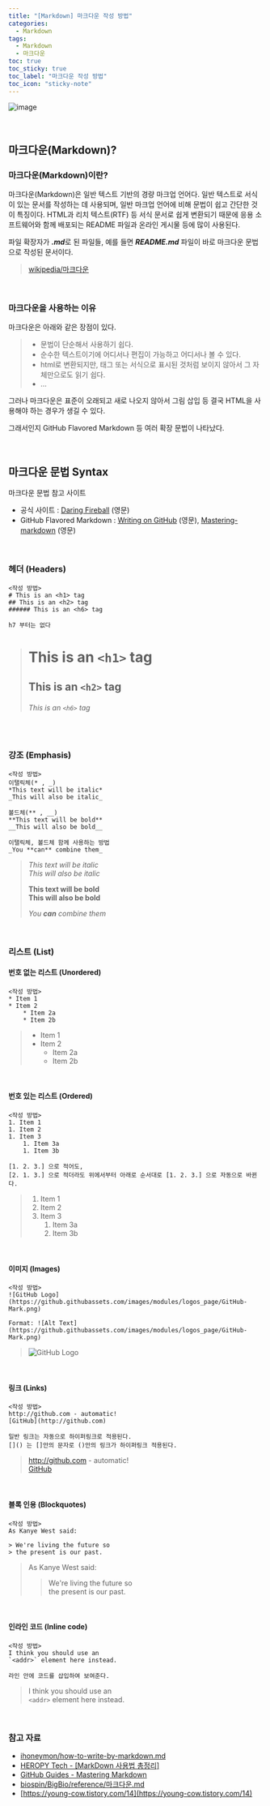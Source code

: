 ```yaml
---
title: "[Markdown] 마크다운 작성 방법"
categories:
  - Markdown
tags:
  - Markdown
  - 마크다운
toc: true
toc_sticky: true
toc_label: "마크다운 작성 방법"
toc_icon: "sticky-note"
---
```


![image](https://github.com/leechanwoo-kor/leechanwoo-kor.github.io/assets/55765292/2e52a768-7d01-4ceb-bde6-a8c44edcfa17)

<br>

## 마크다운(Markdown)?

### 마크다운(Markdown)이란?

마크다운(Markdown)은 일반 텍스트 기반의 경량 마크업 언어다. 일반 텍스트로 서식이 있는 문서를 작성하는 데 사용되며, 일반 마크업 언어에 비해 문법이 쉽고 간단한 것이 특징이다. HTML과 리치 텍스트(RTF) 등 서식 문서로 쉽게 변환되기 때문에 응용 소프트웨어와 함께 배포되는 README 파일과 온라인 게시물 등에 많이 사용된다.

파일 확장자가 ***.md***로 된 파일들, 예를 들면 ***README.md*** 파일이 바로 마크다운 문법으로 작성된 문서이다.

> [wikipedia/마크다운](https://ko.wikipedia.org/wiki/%EB%A7%88%ED%81%AC%EB%8B%A4%EC%9A%B4)

<br>

### 마크다운을 사용하는 이유

마크다운은 아래와 같은 장점이 있다.

> - 문법이 단순해서 사용하기 쉽다.
> - 순수한 텍스트이기에 어디서나 편집이 가능하고 어디서나 볼 수 있다.
> - html로 변환되지만, 태그 또는 서식으로 표시된 것처럼 보이지 않아서 그 자체만으로도 읽기 쉽다.
> - $\dots$

그러나 마크다운은 표준이 오래되고 새로 나오지 않아서 그림 삽입 등 결국 HTML을 사용해야 하는 경우가 생길 수 있다.

그래서인지 GitHub Flavored Markdown 등 여러 확장 문법이 나타났다.

<br>

## 마크다운 문법 Syntax

마크다운 문법 참고 사이트

- 공식 사이트 : [Daring Fireball](https://daringfireball.net/projects/markdown/syntax) (영문)
- GitHub Flavored Markdown : [Writing on GitHub](https://docs.github.com/en/get-started/writing-on-github) (영문), [Mastering-markdown](https://docs.github.com/ko) (영문)

<br>

### 헤더 (Headers)

```
<작성 방법>
# This is an <h1> tag
## This is an <h2> tag
###### This is an <h6> tag

h7 부터는 없다
```

> # This is an `<h1>` tag
> ## This is an `<h2>` tag
> ###### This is an `<h6>` tag

<br>

### 강조 (Emphasis)

```
<작성 방법>
이탤릭체(* , _)
*This text will be italic*
_This will also be italic_

볼드체(** , __)
**This text will be bold**
__This will also be bold__

이탤릭체, 볼드체 함께 사용하는 방법
_You **can** combine them_
```

> *This text will be italic*<br>
> _This will also be italic_
>
> **This text will be bold**<br>
> __This will also be bold__
>
> _You **can** combine them_

<br>

### 리스트 (List)

#### 번호 없는 리스트 (Unordered)

```
<작성 방법>
* Item 1
* Item 2
    * Item 2a
    * Item 2b
```

> * Item 1
> * Item 2
>   * Item 2a
>   * Item 2b

<br>

#### 번호 있는 리스트 (Ordered)

```
<작성 방법>
1. Item 1
1. Item 2
1. Item 3
    1. Item 3a
    1. Item 3b

[1. 2. 3.] 으로 적어도,
[2. 1. 3.] 으로 적더라도 위에서부터 아래로 순서대로 [1. 2. 3.] 으로 자동으로 바뀐다.
```

> 1. Item 1
> 1. Item 2
> 1. Item 3
>     1. Item 3a
>     1. Item 3b

<br>

#### 이미지 (Images)

```
<작성 방법>
![GitHub Logo](https://github.githubassets.com/images/modules/logos_page/GitHub-Mark.png)

Format: ![Alt Text](https://github.githubassets.com/images/modules/logos_page/GitHub-Mark.png)
```

> ![GitHub Logo](https://github.githubassets.com/images/modules/logos_page/GitHub-Mark.png)

<br>

#### 링크 (Links)

```
<작성 방법>
http://github.com - automatic!
[GitHub](http://github.com)

일반 링크는 자동으로 하이퍼링크로 적용된다.
[]() 는 []안의 문자로 ()안의 링크가 하이퍼링크 적용된다.
```

> http://github.com - automatic!<br>
> [GitHub](http://github.com)

<br>

#### 블록 인용 (Blockquotes)

```
<작성 방법>
As Kanye West said:

> We're living the future so
> the present is our past.
```

> As Kanye West said:
>
> > We're living the future so<br>
> > the present is our past.

<br>

#### 인라인 코드 (Inline code)

```
<작성 방법>
I think you should use an
`<addr>` element here instead.

라인 안에 코드를 삽입하여 보여준다.
```

> I think you should use an<br>
> `<addr>` element here instead.

<br>

### 참고 자료

- [ihoneymon/how-to-write-by-markdown.md](https://github.com/biospin/BigBio/blob/master/reference/%EB%A7%88%ED%81%AC%EB%8B%A4%EC%9A%B4.md)
- [HEROPY Tech - [MarkDown 사용법 총정리]](https://docs.github.com/ko)
- [GitHub Guides - Mastering Markdown](https://heropy.blog/2017/09/30/markdown/)
- [biospin/BigBio/reference/마크다운.md](https://gist.github.com/ihoneymon/652be052a0727ad59601)
- [https://young-cow.tistory.com/14](https://young-cow.tistory.com/14)

